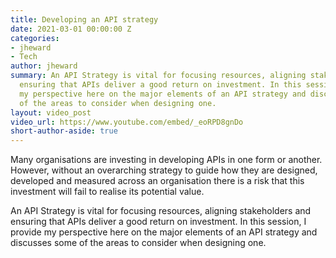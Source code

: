 ```yaml
---
title: Developing an API strategy
date: 2021-03-01 00:00:00 Z
categories:
- jheward
- Tech
author: jheward
summary: An API Strategy is vital for focusing resources, aligning stakeholders and
  ensuring that APIs deliver a good return on investment. In this session, I provide
  my perspective here on the major elements of an API strategy and discusses some
  of the areas to consider when designing one.
layout: video_post
video_url: https://www.youtube.com/embed/_eoRPD8gnDo
short-author-aside: true
---
```


Many organisations are investing in developing APIs in one form or another. However, without an overarching strategy to guide how they are designed, developed and measured across an organisation there is a risk that this investment will fail to realise its potential value.

An API Strategy is vital for focusing resources, aligning stakeholders and ensuring that APIs deliver a good return on investment. In this session, I provide my perspective here on the major elements of an API strategy and discusses some of the areas to consider when designing one.
